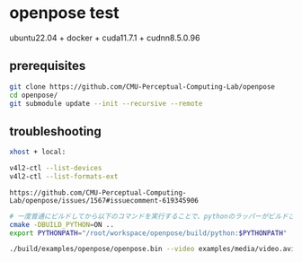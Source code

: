 # openpose test

ubuntu22.04 + docker + cuda11.7.1 + cudnn8.5.0.96

## prerequisites

```sh
git clone https://github.com/CMU-Perceptual-Computing-Lab/openpose
cd openpose/
git submodule update --init --recursive --remote
```

## troubleshooting

```sh
xhost + local:
```

```sh
v4l2-ctl --list-devices
v4l2-ctl --list-formats-ext
```

```text
https://github.com/CMU-Perceptual-Computing-Lab/openpose/issues/1567#issuecomment-619345906
```

```sh
# 一度普通にビルドしてから以下のコマンドを実行することで、pythonのラッパーがビルドされる
cmake -DBUILD_PYTHON=ON ..
export PYTHONPATH="/root/workspace/openpose/build/python:$PYTHONPATH"
```

```sh
./build/examples/openpose/openpose.bin --video examples/media/video.avi
```
